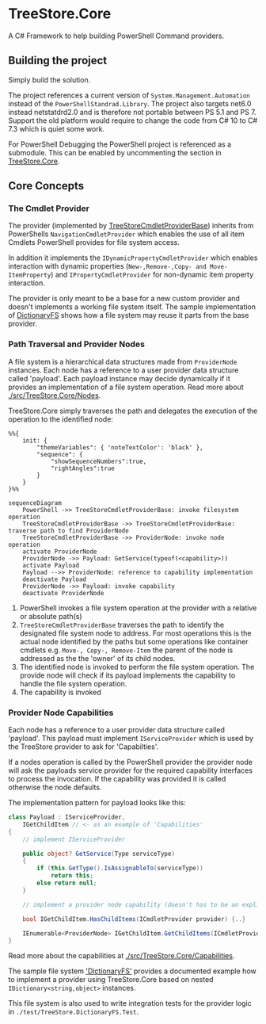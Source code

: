 # TreeStore.Core

A C# Framework to help building PowerShell Command providers. 

## Building the project
Simply build the solution. 

The project references  a current version of `System.Management.Automation` instead of the `PowerShellStandrad.Library`. The project also targets net6.0 instead netstatdrd2.0 and is therefore not portable between PS 5.1 and PS 7. Support the old platform would require to change the code from C# 10 to C# 7.3 which is quiet some work. 

For PowerShell Debugging the PowerShell project is referenced as a submodule. This can be enabled by uncommenting the section in [TreeStore.Core](src/TreeStore.Core/TreeStore.Core.csproj). 

## Core Concepts

### The Cmdlet Provider
The provider (implemented by [TreeStoreCmdletProviderBase](./src/TreeStoreCmdletProviderBase/Providers/PowershellFileSystemDriveInfo.cs)) inherits from PowerShells `NavigationCmdletProvider` which enables the use of all item Cmdlets PowerShell provides for file system access.

In addition it implements the `IDynamicPropertyCmdletProvider` which enables interaction with dynamic properties (`New-,Remove-,Copy- and Move-ItemProperty`) and `IPropertyCmdletProvider` for non-dynamic item property interaction.

The provider is only meant to be a base for a new custom provider and doesn't implements a working file system itself. The sample implementation of [DictionaryFS](./src/TreeStore.DictionaryFS/readme.md) shows how a file system may reuse it parts from the base provider.

### Path Traversal and Provider Nodes
A file system is a hierarchical data structures made from `ProviderNode` instances. Each node has a reference to a user provider data structure called 'payload'. Each payload instance may decide dynamically if it provides an implementation of a file system operation. Read more about [./src/TreeStore.Core/Nodes](src/TreeStore.Core/Nodes/readme.md).

TreeStore.Core simply traverses the path and delegates the execution of the operation to the  identified node:

```mermaid
%%{
	init: { 
		"themeVariables": { 'noteTextColor': 'black' },
		"sequence": { 
			"showSequenceNumbers":true,
			"rightAngles":true
		}
	}
}%%

sequenceDiagram
    PowerShell ->> TreeStoreCmdletProviderBase: invoke filesystem operation
    TreeStoreCmdletProviderBase ->> TreeStoreCmdletProviderBase: traverse path to find ProviderNode
    TreeStoreCmdletProviderBase ->> ProviderNode: invoke node operation
    activate ProviderNode
    ProviderNode ->> Payload: GetService(typeof(<capability>))
    activate Payload
    Payload -->> ProviderNode: reference to capability implementation
    deactivate Payload
    ProviderNode ->> Payload: invoke capability 
    deactivate ProviderNode
```
1. PowerShell invokes a file system operation at the provider with a relative or absolute path(s)
2. `TreeStoreCmdletProviderBase` traverses the path to identify the designated file system node to address. For most operations this is the actual node identified by the paths but some operations like container cmdlets e.g.  `Move-, Copy-, Remove-Item` the parent of the node is addressed as the the 'owner' of its child nodes.
3. The identified node is invoked to perform the file system operation. The provide node will check if its payload implements the capability to handle the file system operation.
4. The capability is invoked 

### Provider Node Capabilities
Each node has a reference to a user provider data structure called 'payload'. This payload must implement `IServiceProvider` which is used by the TreeStore provider to ask for 'Capabilties'.

If a nodes operation is called by the PowerShell provider the provider node will ask the payloads service provider for the required capability interfaces to process the invocation.
If the capability was provided it is called otherwise the node defaults.

The implementation pattern for payload looks like this:

```csharp
class Payload : IServiceProvider, 
    IGetChildItem // <- as an example of 'Capabilities'
{
    // implement IServiceProvider

    public object? GetService(Type serviceType)
    {
        if (this.GetType().IsAssignableTo(serviceType))
            return this;
        else return null;
    }

    // implement a provider node capability (doesn't has to be an explicit interface implementation)

    bool IGetChildItem.HasChildItems(ICmdletProvider provider) {..}

    IEnumerable<ProviderNode> IGetChildItem.GetChildItems(ICmdletProvider provider) {..}
}
```

Read more about the capabilities at [./src/TreeStore.Core/Capabilities](./src/TreeStore.Core/Capabilities/readme.md).

The sample file system  ['DictionaryFS'](src/TreeStore.DictionaryFS/readme.md) provides a documented example how to implement a provider using TreeStore.Core based on nested `IDictionary<string,object>` instances.

This file system is also used to write integration tests for the provider logic in `./test/TreeStore.DictionaryFS.Test`.

